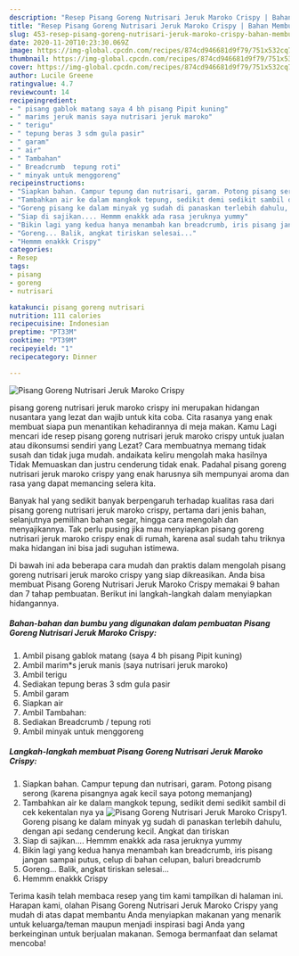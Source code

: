 ```yaml
---
description: "Resep Pisang Goreng Nutrisari Jeruk Maroko Crispy | Bahan Membuat Pisang Goreng Nutrisari Jeruk Maroko Crispy Yang Sempurna"
title: "Resep Pisang Goreng Nutrisari Jeruk Maroko Crispy | Bahan Membuat Pisang Goreng Nutrisari Jeruk Maroko Crispy Yang Sempurna"
slug: 453-resep-pisang-goreng-nutrisari-jeruk-maroko-crispy-bahan-membuat-pisang-goreng-nutrisari-jeruk-maroko-crispy-yang-sempurna
date: 2020-11-20T10:23:30.069Z
image: https://img-global.cpcdn.com/recipes/874cd946681d9f79/751x532cq70/pisang-goreng-nutrisari-jeruk-maroko-crispy-foto-resep-utama.jpg
thumbnail: https://img-global.cpcdn.com/recipes/874cd946681d9f79/751x532cq70/pisang-goreng-nutrisari-jeruk-maroko-crispy-foto-resep-utama.jpg
cover: https://img-global.cpcdn.com/recipes/874cd946681d9f79/751x532cq70/pisang-goreng-nutrisari-jeruk-maroko-crispy-foto-resep-utama.jpg
author: Lucile Greene
ratingvalue: 4.7
reviewcount: 14
recipeingredient:
- " pisang gablok matang saya 4 bh pisang Pipit kuning"
- " marims jeruk manis saya nutrisari jeruk maroko"
- " terigu"
- " tepung beras 3 sdm gula pasir"
- " garam"
- " air"
- " Tambahan"
- " Breadcrumb  tepung roti"
- " minyak untuk menggoreng"
recipeinstructions:
- "Siapkan bahan. Campur tepung dan nutrisari, garam. Potong pisang serong (karena pisangnya agak kecil saya potong memanjang)"
- "Tambahkan air ke dalam mangkok tepung, sedikit demi sedikit sambil di cek kekentalan nya ya"
- "Goreng pisang ke dalam minyak yg sudah di panaskan terlebih dahulu, dengan api sedang cenderung kecil. Angkat dan tiriskan"
- "Siap di sajikan.... Hemmm enakkk ada rasa jeruknya yummy"
- "Bikin lagi yang kedua hanya menambah kan breadcrumb, iris pisang jangan sampai putus, celup di bahan celupan, baluri breadcrumb"
- "Goreng... Balik, angkat tiriskan selesai..."
- "Hemmm enakkk Crispy"
categories:
- Resep
tags:
- pisang
- goreng
- nutrisari

katakunci: pisang goreng nutrisari 
nutrition: 111 calories
recipecuisine: Indonesian
preptime: "PT33M"
cooktime: "PT39M"
recipeyield: "1"
recipecategory: Dinner

---
```



![Pisang Goreng Nutrisari Jeruk Maroko Crispy](https://img-global.cpcdn.com/recipes/874cd946681d9f79/751x532cq70/pisang-goreng-nutrisari-jeruk-maroko-crispy-foto-resep-utama.jpg)


pisang goreng nutrisari jeruk maroko crispy ini merupakan hidangan nusantara yang lezat dan wajib untuk kita coba. Cita rasanya yang enak membuat siapa pun menantikan kehadirannya di meja makan.
Kamu Lagi mencari ide resep pisang goreng nutrisari jeruk maroko crispy untuk jualan atau dikonsumsi sendiri yang Lezat? Cara membuatnya memang tidak susah dan tidak juga mudah. andaikata keliru mengolah maka hasilnya Tidak Memuaskan dan justru cenderung tidak enak. Padahal pisang goreng nutrisari jeruk maroko crispy yang enak harusnya sih mempunyai aroma dan rasa yang dapat memancing selera kita.

Banyak hal yang sedikit banyak berpengaruh terhadap kualitas rasa dari pisang goreng nutrisari jeruk maroko crispy, pertama dari jenis bahan, selanjutnya pemilihan bahan segar, hingga cara mengolah dan menyajikannya. Tak perlu pusing jika mau menyiapkan pisang goreng nutrisari jeruk maroko crispy enak di rumah, karena asal sudah tahu triknya maka hidangan ini bisa jadi suguhan istimewa.




Di bawah ini ada beberapa cara mudah dan praktis dalam mengolah pisang goreng nutrisari jeruk maroko crispy yang siap dikreasikan. Anda bisa membuat Pisang Goreng Nutrisari Jeruk Maroko Crispy memakai 9 bahan dan 7 tahap pembuatan. Berikut ini langkah-langkah dalam menyiapkan hidangannya.

<!--inarticleads1-->

##### Bahan-bahan dan bumbu yang digunakan dalam pembuatan Pisang Goreng Nutrisari Jeruk Maroko Crispy:

1. Ambil  pisang gablok matang (saya 4 bh pisang Pipit kuning)
1. Ambil  marim*s jeruk manis (saya nutrisari jeruk maroko)
1. Ambil  terigu
1. Sediakan  tepung beras 3 sdm gula pasir
1. Ambil  garam
1. Siapkan  air
1. Ambil  Tambahan:
1. Sediakan  Breadcrumb / tepung roti
1. Ambil  minyak untuk menggoreng




<!--inarticleads2-->

##### Langkah-langkah membuat Pisang Goreng Nutrisari Jeruk Maroko Crispy:

1. Siapkan bahan. Campur tepung dan nutrisari, garam. Potong pisang serong (karena pisangnya agak kecil saya potong memanjang)
1. Tambahkan air ke dalam mangkok tepung, sedikit demi sedikit sambil di cek kekentalan nya ya
<img src="//assets-global.cpcdn.com/assets/icons/button_play-2c75c40dde080a61004c1f40b05d8f140eaff45d7e9e6481dc71c63d2e7c4909.png" alt="Pisang Goreng Nutrisari Jeruk Maroko Crispy">1. Goreng pisang ke dalam minyak yg sudah di panaskan terlebih dahulu, dengan api sedang cenderung kecil. Angkat dan tiriskan
1. Siap di sajikan.... Hemmm enakkk ada rasa jeruknya yummy
1. Bikin lagi yang kedua hanya menambah kan breadcrumb, iris pisang jangan sampai putus, celup di bahan celupan, baluri breadcrumb
1. Goreng... Balik, angkat tiriskan selesai...
1. Hemmm enakkk Crispy




Terima kasih telah membaca resep yang tim kami tampilkan di halaman ini. Harapan kami, olahan Pisang Goreng Nutrisari Jeruk Maroko Crispy yang mudah di atas dapat membantu Anda menyiapkan makanan yang menarik untuk keluarga/teman maupun menjadi inspirasi bagi Anda yang berkeinginan untuk berjualan makanan. Semoga bermanfaat dan selamat mencoba!

